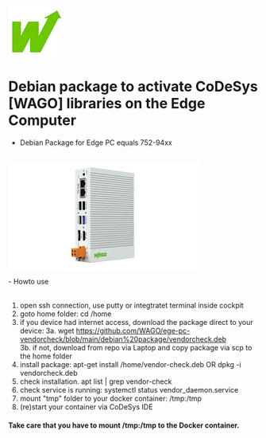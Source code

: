<p align="left">
<img src="images/wago.png"
     alt="wago logo"
     title="wago logo"/>

# Debian package to activate CoDeSys [WAGO] libraries on the Edge Computer
- Debian Package for Edge PC equals 752-94xx<br><br>

</p>
<p align="left">
<img src="images/Edge-PC.jpg"
     alt="Edge-PC"
     title="Edge-PC"/>
</p>
- Howto use<br><br>

1.  open ssh connection, use putty or integtratet terminal inside cockpit<br>
2.  goto home folder: cd /home<br>
3.  if you device had internet access, download the package direct to your device:
3a. wget https://github.com/WAGO/ege-pc-vendorcheck/blob/main/debian%20package/vendorcheck.deb<br>
3b. if not, download from repo via Laptop and copy package via scp to the home folder<br>
5.  install package: apt-get install /home/vendor-check.deb  OR  dpkg -i vendorcheck.deb<br>
6.  check installation. apt list | grep vendor-check<br>
7.  check service is running: systemctl status vendor_daemon.service<br>
8.  mount "tmp" folder to your docker container: /tmp:/tmp<br>
9.  (re)start your container via CoDeSys IDE<br> 

<H4>Take care that you have to mount /tmp:/tmp to the Docker container.</H4>
<br>


